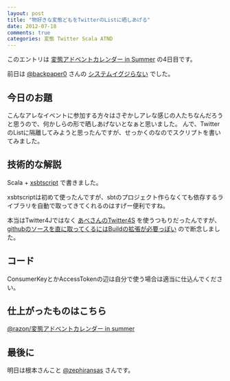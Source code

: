 ```yaml
---
layout: post
title: "物好きな変態どもをTwitterのListに晒しあげる"
date: 2012-07-18
comments: true
categories: 変態 Twitter Scala ATND
---
```


このエントリは [変態アドベントカレンダー in Summer](http://atnd.org/events/29918) の4日目です。

前日は [@backpaper0](http://twitter.com/backpaper0) さんの [システムイグジらない](http://d.hatena.ne.jp/backpaper0/20120717/1342528086) でした。

## 今日のお題

こんなアレなイベントに参加する方々はさぞかしアレな感じの人たちなんだろうと思うので、何かしらの形で晒しあげないとなぁと思いました。
んで、TwitterのListに隔離してみようと思ったんですが、せっかくのなのでスクリプトを書いてみました。

## 技術的な解説

Scala + [xsbtscript](https://github.com/paulp/xsbtscript) で書きました。

xsbtscriptは初めて使ったんですが、sbtのプロジェクト作らなくても依存するライブラリを自動で取ってきてくれるのはすげー便利ですね。

本当はTwitter4Jではなく [あべさんのTwitter4S](https://github.com/Shinsuke-Abe/twitter4s) を使うつもりだったんですが、 [githubのソースを直に取ってくるにはBuildの拡張が必要っぽい](http://d.hatena.ne.jp/Yoshiori/20120324/1332618170) ので断念しました。

## コード

<script src="https://gist.github.com/3129700.js?file=hentai.scala"></script>

ConsumerKeyとかAccessTokenの辺は自分で使う場合は適当に仕込んでください。

## 仕上がったものはこちら

[@razon/変態アドベントカレンダー in summer](https://twitter.com/#!/razon/%E5%A4%89%E6%85%8B%E3%82%A2%E3%83%89%E3%83%99%E3%83%B3%E3%83%88%E3%82%AB%E3%83%AC%E3%83%B3%E3%83%80%E3%83%BC-in-summer)

## 最後に

明日は根本さんこと [@zephiransas](http://twitter.com/zephiransas) さんです。
